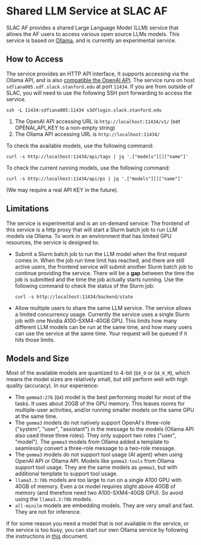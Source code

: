 # Shared LLM Service at SLAC AF

SLAC AF provides a shared Large Language Model (LLM) service that allows the AF
users to access various open source LLMs models. This service is based on
[Ollama](https://ollama.com/), and is currently an experimental service.

## How to Access

The service provides an HTTP API interface, It supports accessing via the Ollama
API, and is also
[compatible the OpenAI API](https://ollama.com/blog/openai-compatibility). The
service runs on host `sdfiana005.sdf.slack.stanford.edu` at port `11434`. If you
are from outside of SLAC, you will need to use the following SSH port forwarding
to access the service.

```
ssh -L 11434:sdfiana005:11434 s3dflogin.slack.stanford.edu
```

1. The OpenAI API accessing URL is `http://localhost:11434/v1/` (set
   OPENAI_API_KEY to a non-empty string)
2. The Ollama API accessing URL is `http://localhost:11434/`

To check the available models, use the following command:

```
curl -s http://localhost:11434/api/tags | jq '.["models"][]["name"]'
```

To check the current running models, use the following command:

```
curl -s http://localhost:11434/api/ps | jq '.["models"][]["name"]'
```

(We may require a real API KEY in the future).

## Limitations

The service is experimental and is an on-demand service: The frontend of this
service is a http proxy that will start a Slurm batch job to run LLM models via
Ollama. To work in an environment that has limited GPU resources, the service is
designed to:

- Submit a Slurm batch job to run the LLM model when the first request comes in.
  When the job run time limit has reached, and there are still active users, the
  frontend service will submit another Slurm batch job to continue providing the
  service. There will be a **gap** between the time the job is submitted and the
  time the job actually starts running. Use the following command to check the
  status of the Slurm job:
  ```
  curl -s http://localhost:11434/backend/state
  ```
- Allow multiple users to share the same LLM service. The service allows a
  limited concurrency usage. Currently the service uses a single Slurm job with
  one Nvidia A100-SXM4-40GB GPU. This limits how many different LLM models can
  be run at the same time, and how many users can use the service at the same
  time. Your request will be queued if it hits those limits.

## Models and Size

Most of the available models are quantized to 4-bit (`Q4_0` or `Q4_K_M`), which
means the model sizes are relatively small, but still perform well with high
quality (accuracy). In our experience:

- The `gemma3:27b` (`Q4`) model is the best performing model for most of the
  tasks. It uses about 20GB of the GPU memory. This leaves rooms for
  multiple-user activities, and/or running smaller models on the same GPU at the
  same time.
- The `gemma3` models do not natively support OpenAI's three-role ("system",
  "user", "assistant") in the message to the models (Ollama API also used these
  three roles). They only support two roles ("user", "model"). The `gemma3`
  models from Ollama added a template to seamlessly convert a three-role message
  to a two-role message.
- The `gemma3` models do not support tool usage (AI agent) when using OpenAI API
  or Ollama API. Models like `gemma3-tools` from Ollama support tool usage. They
  are the same models as `gemma3`, but with additional template to support tool
  usage.
- `llama3.3:70b` models are too large to run on a single A100 GPU with 40GB of
  memory. Even a `Q4` model requires slight above 40GB of memory (and therefore
  need two A100-SXM4-40GB GPU). So avoid using the `llama3.3:70b` models.
- `all-minilm` models are embedding models. They are very small and fast. They
  are not for inference.

If for some reason you need a model that is not available in the service, or the
service is too busy, you can start our own Ollama service by following the
instructions in [this](./RunYourOwnOllama.md) document.
